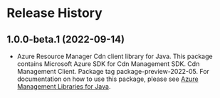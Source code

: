 # Release History

## 1.0.0-beta.1 (2022-09-14)

- Azure Resource Manager Cdn client library for Java. This package contains Microsoft Azure SDK for Cdn Management SDK. Cdn Management Client. Package tag package-preview-2022-05. For documentation on how to use this package, please see [Azure Management Libraries for Java](https://aka.ms/azsdk/java/mgmt).
